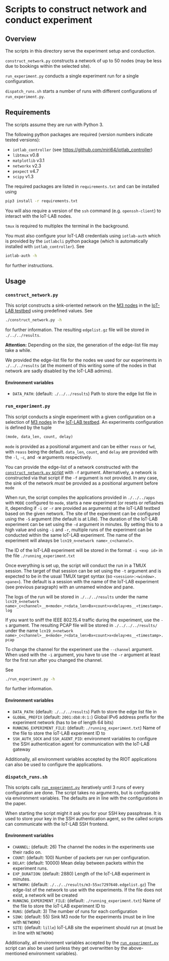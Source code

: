 # Scripts to construct network and conduct experiment

## Overview

The scripts in this directory serve the experiment setup and conduction.

`construct_network.py` constructs a network of up to 50 nodes (may be less due
to bookings within the selected site).

`run_experiment.py` conducts a single experiment run for a single configuration.

`dispatch_runs.sh` starts a number of runs with different configurations of
`run_experiment.py`.

## Requirements
The scripts assume they are run with Python 3.

The following python packages are required (version numbers indicate tested
versions):

- `iotlab_controller` (see https://github.com/miri64/iotlab_controller)
- `libtmux` v0.8
- `matplotlib` v3.1
- `networkx` v2.3
- `pexpect` v4.7
- `scipy` v1.3

The required packages are listed in `requirements.txt` and can be installed
using

```sh
pip3 install -r requirements.txt
```

You will also require a version of the `ssh` command (e.g. `openssh-client`) to
interact with the IoT-LAB nodes.

`tmux` is required to multiplex the terminal in the background.

You must also configure your IoT-LAB credentials using `iotlab-auth` which is
provided by the `iotlabcli` python package (which is automatically installed
with `iotlab_controller`). See

```sh
iotlab-auth -h
```

for further instructions.

## Usage

### `construct_network.py`

This script constructs a sink-oriented network on the [M3 nodes] in the [IoT-LAB
testbed] using predefined values. See

```sh
./construct_network.py -h
```

for further information. The resulting `edgelist.gz` file will be stored in
`./../../results`.

**Attention:** Depending on the size, the generation of the edge-list file may
take a while.

We provided the edge-list file for the nodes we used for our experiments in
`./../../results` (at the moment of this writing some of the nodes in that
network are sadly disabled by the IoT-LAB admins).

#### Environment variables

- `DATA_PATH`: (default: `./../../results`) Path to store the edge list file in

### `run_experiment.py`

This script conducts a single experiment with a given configuration on a
selection of [M3 nodes] in the [IoT-LAB testbed]. An experiments configuration
is defined by the tuple

```py
(mode, data_len, count, delay)
```

`mode` is provided as a positional argument and can be either `reass` or `fwd`,
with `reass` being the default. `data_len`, `count`, and `delay` are provided
with the `-l`, `-c`, and `-W` arguments respectively.

You can provide the edge-list of a network constructed with the
[`construct_network.py` script](#construct_networkpy) with `-f` argument.
Alternatively, a network is constructed via that script if the `-f` argument is
not provided. In any case, the sink of the network *must* be provided as a
positional argument before `mode`

When run, the script compiles the applications provided in `./../../apps` with
`MODE` configured to `mode`, starts a new experiment (or resets or reflashes it,
depending if `-i` or `-r` are provided as arguments) at the IoT-LAB testbed
based on the given network. The site of the experiment can be configured using
the `-S` argument (the default is at Lille). The duration of the IoT-LAB
experiment can be set using the `-d` argument in minutes. By setting this to a
high value and using `-i` and `-r`, multiple runs of the experiment can be
conducted within the same IoT-LAB experiment. The name of the experiment will
always be `lcn19_n<network name>_c<channel>`.

The ID of the IoT-LAB experiment will be stored in the format
`-i <exp id>` in the file `./running_experiment.txt`

Once everything is set up, the script will conduct the run in a TMUX session.
The target of that session can be set using the `-t` argument and is expected to
be in the usual TMUX target syntax (so `<session>:<window>.<pane>`). The default
is a session with the name of the IoT-LAB experiment (see previous paragraph)
with an unnamed window and pane.

The logs of the run will be stored in `./../../results` under the name
`lcn19_n<network name>_c<channel>__m<mode>_r<data_len>Bx<count>x<delay>ms__<timestamp>.log`

If you want to sniff the IEEE 802.15.4 traffic during the experiment, use the
`-s` argument. The resulting PCAP file will be stored in `./../../../results/`
under the name
`lcn19_n<network name>_c<channel>__m<mode>_r<data_len>Bx<count>x<delay>ms__<timestamp>.pcap`

To change the channel for the experiment use the `--channel` argument. When used
with the `-i` argument, you have to use the `-r` argument at least for the first
run after you changed the channel.

See

```sh
./run_experiment.py -h
```

for further information.

#### Environment variables

- `DATA_PATH`: (default: `./../../results`) Path to store the edge list file in
- `GLOBAL_PREFIX` (default: `2001:db8:0:1:`) Global IPv6 address prefix for the
  experiment network (has to be of length 64 bits)
- `RUNNING_EXPERIMENT_FILE`: (default: `./running_experiment.txt`) Name of the
  file to store the IoT-LAB experiment ID to
- `SSH_AUTH_SOCK` and `SSH_AGENT_PID`: environment variables to configure the
  SSH authentication agent for communication with the IoT-LAB gateway

Additionally, all environment variables accepted by the RIOT applications can
also be used to configure the applications.

### `dispatch_runs.sh`

This scripts calls [`run_experiment.py`](#run_experimentpy) iteratively until
3 runs of every configuration are done. The script takes no arguments, but is
configurable via environment variables. The defaults are in line with the
configurations in the paper.

When starting the script might it ask you for your SSH key passphrase. It is
used to store your key in the SSH authentication agent, so the called scripts
can communicate with the IoT-LAB SSH frontend.

#### Environment variables
- `CHANNEL`: (default: 26) The channel the nodes in the experiments use their
  radio on.
- `COUNT`: (default: 100) Number of packets per run per configuration.
- `DELAY`: (default: 10000) Mean delay between packets within the experiment
  runs.
- `EXP_DURATION`: (default: 2880) Length of the IoT-LAB experiment in minutes.
- `NETWORK`: (default: `./../../results/m3-55xc7297640.edgelist.gz`) The
  edge-list of the network to use with the experiments. If the file does not
  exist, a network will be created
- `RUNNING_EXPERIMENT_FILE`: (default: `./running_experiment.txt`) Name of the
  file to store the IoT-LAB experiment ID to
- `RUNS`: (default: 3) The number of runs for each configuration
- `SINK`: (default: 55) Sink M3 node for the experiments (must be in line with
  `NETWORK`)
- `SITE`: (default: `lille`) IoT-LAB site the experiment should run at
  (must be in line with `NETWORK`)

Additionally, all environment variables accepted by the
[`run_experiment.py`](#run_experimentpy) script can also be used (unless they
get overwritten by the above-mentioned environment variables).


[M3 nodes]: https://www.iot-lab.info/hardware/m3/
[IoT-LAB testbed]: https://www.iot-lab.info/
